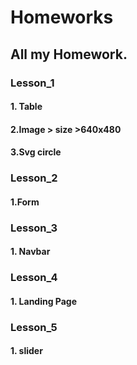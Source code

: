 # Homeworks

## All my Homework. 


### Lesson_1 
####  1. Table 
####  2.Image > size >640x480 
####  3.Svg circle 

### Lesson_2
####  1.Form
  
### Lesson_3 
####  1. Navbar
  
### Lesson_4
####  1. Landing Page
  
### Lesson_5
####  1. slider  
